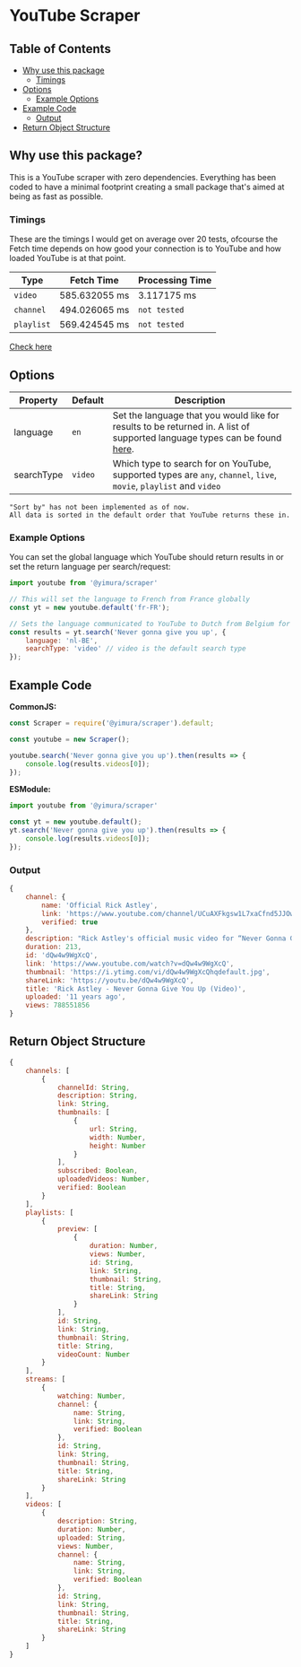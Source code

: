 # YouTube Scraper

## Table of Contents

 * [Why use this package](#why-use-this-package)
    - [Timings](#timings)
 * [Options](#options)
    - [Example Options](#example-options)
 * [Example Code](#example-code)
    * [Output](#output)
 * [Return Object Structure](#return-object-structure)

## Why use this package?

This is a YouTube scraper with zero dependencies.
Everything has been coded to have a minimal footprint creating a small package that's aimed at being as fast as possible.

### Timings

These are the timings I would get on average over 20 tests, ofcourse the Fetch time depends on how good your connection is to YouTube and how loaded YouTube is at that point.

| Type | Fetch Time | Processing Time |
|---|---|---|
| `video` | 585.632055 ms | 3.117175 ms |
| `channel` | 494.026065 ms | `not tested` |
| `playlist` | 569.424545 ms | `not tested` |

[Check here](https://prnt.sc/1018ttl)

## Options

| Property | Default | Description |
|---|---|---|
| language | `en` | Set the language that you would like for results to be returned in. A list of supported language types can be found [here](http://www.iana.org/assignments/language-subtag-registry/language-subtag-registry). |
| searchType | `video` | Which type to search for on YouTube, supported types are `any`, `channel`, `live`, `movie`, `playlist` and `video` |
```
"Sort by" has not been implemented as of now.
All data is sorted in the default order that YouTube returns these in.
```

### Example Options
You can set the global language which YouTube should return results in or set the return language per search/request:
```js
import youtube from '@yimura/scraper'

// This will set the language to French from France globally
const yt = new youtube.default('fr-FR');

// Sets the language communicated to YouTube to Dutch from Belgium for this search
const results = yt.search('Never gonna give you up', {
    language: 'nl-BE',
    searchType: 'video' // video is the default search type
});
```

## Example Code

**CommonJS:**
```js
const Scraper = require('@yimura/scraper').default;

const youtube = new Scraper();

youtube.search('Never gonna give you up').then(results => {
    console.log(results.videos[0]);
});
```

**ESModule:**
```js
import youtube from '@yimura/scraper'

const yt = new youtube.default();
yt.search('Never gonna give you up').then(results => {
    console.log(results.videos[0]);
});
```

### Output

```js
{
    channel: {
        name: 'Official Rick Astley',
        link: 'https://www.youtube.com/channel/UCuAXFkgsw1L7xaCfnd5JJOw',
        verified: true
    },
    description: "Rick Astley's official music video for “Never Gonna Give You Up” Listen to Rick Astley: https://RickAstley.lnk.to/_listenYD Subscribe ...",
    duration: 213,
    id: 'dQw4w9WgXcQ',
    link: 'https://www.youtube.com/watch?v=dQw4w9WgXcQ',
    thumbnail: 'https://i.ytimg.com/vi/dQw4w9WgXcQhqdefault.jpg',
    shareLink: 'https://youtu.be/dQw4w9WgXcQ',
    title: 'Rick Astley - Never Gonna Give You Up (Video)',
    uploaded: '11 years ago',
    views: 788551856
}
```

## Return Object Structure
```js
{
    channels: [
        {
            channelId: String,
            description: String,
            link: String,
            thumbnails: [
                {
                    url: String,
                    width: Number,
                    height: Number
                }
            ],
            subscribed: Boolean,
            uploadedVideos: Number,
            verified: Boolean
        }
    ],
    playlists: [
        {
            preview: [
                {
                    duration: Number,
                    views: Number,
                    id: String,
                    link: String,
                    thumbnail: String,
                    title: String,
                    shareLink: String
                }
            ],
            id: String,
            link: String,
            thumbnail: String,
            title: String,
            videoCount: Number
        }
    ],
    streams: [
        {
            watching: Number,
            channel: {
                name: String,
                link: String,
                verified: Boolean
            },
            id: String,
            link: String,
            thumbnail: String,
            title: String,
            shareLink: String
        }
    ],
    videos: [
        {
            description: String,
            duration: Number,
            uploaded: String,
            views: Number,
            channel: {
                name: String,
                link: String,
                verified: Boolean
            },
            id: String,
            link: String,
            thumbnail: String,
            title: String,
            shareLink: String
        }
    ]
}
```

